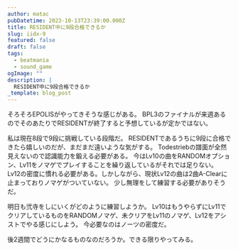```yaml
---
author: matac
pubDatetime: 2023-10-13T23:39:00.000Z
title: RESIDENT中に9段合格できるか
slug: iidx-9
featured: false
draft: false
tags:
  - beatmania
  - sound_game
ogImage: ""
description: |
  RESIDENT中に9段合格できるか
_template: blog_post
---
```


そろそろEPOLISがやってきそうな感じがある。
BPL3のファイナルが来週あるのでそのあたりでRESIDENTが終了すると予想しているが定かではない。

私は現在8段で9段に挑戦している段階だ。
RESIDENTであるうちに9段に合格できたら嬉しいのだが、まだまだ遠いような気がする。
Todestriebの譜面が全然見えないので認識能力を鍛える必要がある。
今はLv10の曲をRANDOMオプション、Lv11をノマゲでプレイすることを繰り返しているがそれでは足りない。
Lv12の密度に慣れる必要がある。しかしながら、現状Lv12の曲は2曲A-Clearに止まっておりノマゲがついていない。
少し無理をして練習する必要がありそうだ。

明日も弐寺をしにいくがどのように練習しようか。
Lv10はもうやらずにLv11でクリアしているものをRANDOMノマゲ、未クリアをLv11のノマゲ、Lv12をアシストでやる感じにしよう。
今必要なのはノーツの密度だ。

後2週間でどうにかなるものなのだろうか。できる限りやってみる。
